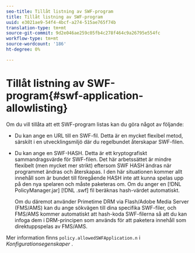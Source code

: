 ```yaml
---
seo-title: Tillåt listning av SWF-program
title: Tillåt listning av SWF-program
uuid: e3021ae9-54f4-4bcf-a274-515ae765f74b
translation-type: tm+mt
source-git-commit: 9d2e046ae259c05fb4c278f464c9a26795e554fc
workflow-type: tm+mt
source-wordcount: '186'
ht-degree: 0%

---
```



# Tillåt listning av SWF-program{#swf-application-allowlisting}

Om du vill tillåta att ett SWF-program listas kan du göra något av följande:

* Du kan ange en URL till en SWF-fil. Detta är en mycket flexibel metod, särskilt i en utvecklingsmiljö där du regelbundet återskapar SWF-filen.
* Du kan ange en SWF-HASH. Detta är ett kryptografiskt sammandragsvärde för SWF-filen. Det här arbetssättet är mindre flexibelt (men mycket mer strikt) eftersom SWF HASH ändras när programmet ändras och återskapas. I den här situationen kommer allt innehåll som är bundet till föregående HASH inte att kunna spelas upp på den nya spelaren och måste paketeras om. Om du anger en [!DNL PolicyManager.jar] [!DNL .swf] fil beräknas hash-värdet automatiskt.

   Om du däremot använder Primetime DRM via Flash/Adobe Media Server (FMS/AMS) kan du ange sökvägen till dina specifika SWF-filer, och FMS/AMS kommer automatiskt att hash-koda SWF-filerna så att du kan infoga dem i DRM-principen som används för att paketera innehåll som direktuppspelas av FMS/AMS.

Mer information finns `policy.allowedSWFApplication.n` i *Konfigurationsegenskaper* .
